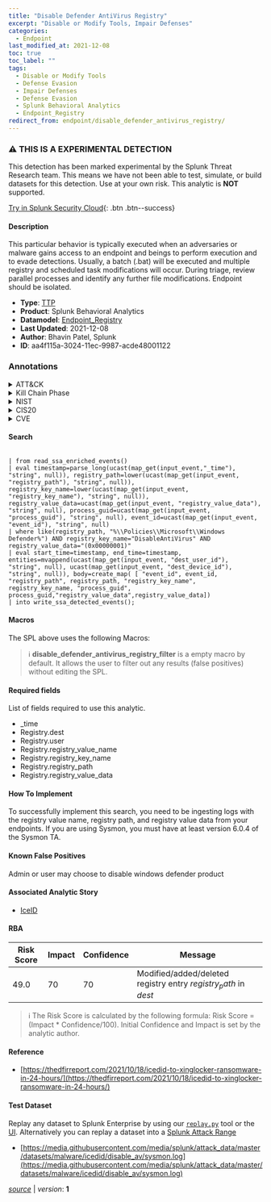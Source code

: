 ```yaml
---
title: "Disable Defender AntiVirus Registry"
excerpt: "Disable or Modify Tools, Impair Defenses"
categories:
  - Endpoint
last_modified_at: 2021-12-08
toc: true
toc_label: ""
tags:
  - Disable or Modify Tools
  - Defense Evasion
  - Impair Defenses
  - Defense Evasion
  - Splunk Behavioral Analytics
  - Endpoint_Registry
redirect_from: endpoint/disable_defender_antivirus_registry/
---
```


### :warning: THIS IS A EXPERIMENTAL DETECTION
This detection has been marked experimental by the Splunk Threat Research team. This means we have not been able to test, simulate, or build datasets for this detection. Use at your own risk. This analytic is **NOT** supported.


[Try in Splunk Security Cloud](https://www.splunk.com/en_us/cyber-security.html){: .btn .btn--success}

#### Description

This particular behavior is typically executed when an adversaries or malware gains access to an endpoint and beings to perform execution and to evade detections. Usually, a batch (.bat) will be executed and multiple registry and scheduled task modifications will occur. During triage, review parallel processes and identify any further file modifications. Endpoint should be isolated.

- **Type**: [TTP](https://github.com/splunk/security_content/wiki/Detection-Analytic-Types)
- **Product**: Splunk Behavioral Analytics
- **Datamodel**: [Endpoint_Registry](https://docs.splunk.com/Documentation/CIM/latest/User/EndpointRegistry)
- **Last Updated**: 2021-12-08
- **Author**: Bhavin Patel, Splunk
- **ID**: aa4f115a-3024-11ec-9987-acde48001122

### Annotations
<details>
  <summary>ATT&CK</summary>

<div markdown="1">

#### [ATT&CK](https://attack.mitre.org/)

| ID          | Technique   | Tactic         |
| ----------- | ----------- |--------------- |
| [T1562.001](https://attack.mitre.org/techniques/T1562/001/) | Disable or Modify Tools | Defense Evasion |

| [T1562](https://attack.mitre.org/techniques/T1562/) | Impair Defenses | Defense Evasion |

</div>
</details>


<details>
  <summary>Kill Chain Phase</summary>

<div markdown="1">

* Exploitation


</div>
</details>


<details>
  <summary>NIST</summary>

<div markdown="1">



</div>
</details>

<details>
  <summary>CIS20</summary>

<div markdown="1">



</div>
</details>

<details>
  <summary>CVE</summary>

<div markdown="1">


</div>
</details>


#### Search

```

| from read_ssa_enriched_events() 
| eval timestamp=parse_long(ucast(map_get(input_event,"_time"), "string", null)), registry_path=lower(ucast(map_get(input_event, "registry_path"), "string", null)), registry_key_name=lower(ucast(map_get(input_event, "registry_key_name"), "string", null)), registry_value_data=ucast(map_get(input_event, "registry_value_data"), "string", null), process_guid=ucast(map_get(input_event, "process_guid"), "string", null), event_id=ucast(map_get(input_event, "event_id"), "string", null) 
| where like(registry_path, "%\\Policies\\Microsoft\\Windows Defender%") AND registry_key_name="DisableAntiVirus" AND registry_value_data="(0x00000001)" 
| eval start_time=timestamp, end_time=timestamp, entities=mvappend(ucast(map_get(input_event, "dest_user_id"), "string", null), ucast(map_get(input_event, "dest_device_id"), "string", null)), body=create_map( [ "event_id", event_id, "registry_path", registry_path, "registry_key_name", registry_key_name, "process_guid", process_guid,"registry_value_data",registry_value_data]) 
| into write_ssa_detected_events();
```

#### Macros
The SPL above uses the following Macros:

> :information_source:
> **disable_defender_antivirus_registry_filter** is a empty macro by default. It allows the user to filter out any results (false positives) without editing the SPL.



#### Required fields
List of fields required to use this analytic.
* _time
* Registry.dest
* Registry.user
* Registry.registry_value_name
* Registry.registry_key_name
* Registry.registry_path
* Registry.registry_value_data



#### How To Implement
To successfully implement this search, you need to be ingesting logs with the registry value name, registry path, and registry value data from your endpoints. If you are using Sysmon, you must have at least version 6.0.4 of the Sysmon TA.
#### Known False Positives
Admin or user may choose to disable windows defender product

#### Associated Analytic Story
* [IceID](/stories/iceid)




#### RBA

| Risk Score  | Impact      | Confidence   | Message      |
| ----------- | ----------- |--------------|--------------|
| 49.0 | 70 | 70 | Modified/added/deleted registry entry $registry_path$ in $dest$ |


> :information_source:
> The Risk Score is calculated by the following formula: Risk Score = (Impact * Confidence/100). Initial Confidence and Impact is set by the analytic author.


#### Reference

* [https://thedfirreport.com/2021/10/18/icedid-to-xinglocker-ransomware-in-24-hours/](https://thedfirreport.com/2021/10/18/icedid-to-xinglocker-ransomware-in-24-hours/)



#### Test Dataset
Replay any dataset to Splunk Enterprise by using our [`replay.py`](https://github.com/splunk/attack_data#using-replaypy) tool or the [UI](https://github.com/splunk/attack_data#using-ui).
Alternatively you can replay a dataset into a [Splunk Attack Range](https://github.com/splunk/attack_range#replay-dumps-into-attack-range-splunk-server)

* [https://media.githubusercontent.com/media/splunk/attack_data/master/datasets/malware/icedid/disable_av/sysmon.log](https://media.githubusercontent.com/media/splunk/attack_data/master/datasets/malware/icedid/disable_av/sysmon.log)



[*source*](https://github.com/splunk/security_content/tree/develop/detections/experimental/endpoint/disable_defender_antivirus_registry.yml) \| *version*: **1**